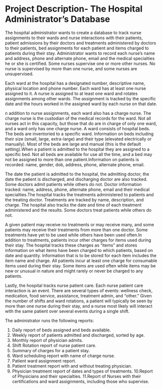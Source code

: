 # Project Description- The Hospital Administrator’s Database

The hospital administrator wants to create a database to track nurse assignments to their wards and nurse interactions with their patients, patient admissions by their doctors and treatments administered by doctors to their patients, bed assignments for each patient and items charged to patients during their stay.  Administrator wants to record each nurse’s name and address, phone and alternate phone, email and the medical specialties he or she is certified.  Some nurses supervise one or more other nurses.  No nurse is supervised by more than one nurse, and some nurses are unsupervised.

Each ward at the hospital has a designated number, descriptive name, physical location and phone number. Each ward has at least one nurse assigned to it.  A nurse is assigned to at least one ward and rotates assignments among other wards.  The assignment is tracked by the specific date and the hours worked in the assigned ward by each nurse on that date.

n addition to nurse assignments, each ward also has a charge nurse.  The charge nurse is the custodian of the medical records for the ward.  Not all nurses act in this capacity, but those that do are in charge of only one ward, and a ward only has one charge nurse. A ward consists of hospital beds. The beds are inventoried to a specific ward.  Information on beds including their size (small, large, extra-large) and their type (elevated electrically or manually).  Most of the beds are large and manual (this is the default setting).When a patient is admitted to the hospital they are assigned to a specific bed. Not all beds are available for use all the time, and a bed may not be assigned to more than one patient.Information on patients is recorded: name, gender, dob, address, phone, alternate phone, email.  

The date the patient is admitted to the hospital, the admitting doctor, the date the patient is discharged, and discharging doctor are also tracked.  Some doctors admit patients while others do not.  Doctor information tracked: name, address, phone, alternate phone, email and their medical specialties.The hospital tracks the treatments administered to patients and the treating doctor. Treatments are tracked by name, description, and charge. The hospital also tracks the date and time of each treatment administered and the results.  Some doctors treat patients while others do not.  

A given patient may receive no treatments or may receive many, and some patients may receive their treatments from more than one doctor.  Some treatments have yet to be used while others have been used often.In addition to treatments, patients incur other charges for items used during their stay.  The hospital tracks these charges as “items” and stores information on what items have been charged 
to which patients, based on date and quantity.  Information that is to be stored for each item includes the item name and charge.  All patients incur at least one charge for consumable items used during their stay. Some items are used often while items may be new or unusual in nature and might rarely or never be charged to any patients.

Lastly, the hospital tracks nurse patient care. Each nurse patient care interaction is an event. There are several types of events: wellness check, medication, food service, assistance, treatment admin, and “other.” Given the number of shifts and ward rotations, a patient will typically be seen by more than one nurse during their stay, and a nurse most likely will interact with the same patient over several events during a single shift.

The administrator runs the following reports:

1. Daily report of beds assigned and beds available.
2. Weekly report of patients admitted and discharged, sorted by age.
3. Monthly report of physician admits. 
4. Shift Rotation report of nurse patient care.
5. Summary of charges for a patient stay. 
6. Ward scheduling report with name of charge nurse. 
7. Patient ward assignment report. 
8. Patient treatment report with and without treating physician.
9. Physician treatment report of dates and types of treatments. 
10.Report of Physicians and their specialties.
11.Report of Nurses with their certifications and ward assignments, including those who supervise. 
